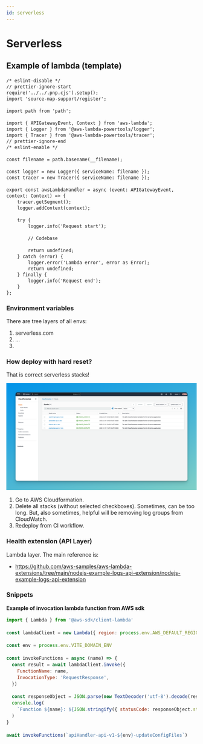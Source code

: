 ```yaml
---
id: serverless
---
```


# Serverless

## Example of lambda (template)

```
/* eslint-disable */
// prettier-ignore-start
require('../../.pnp.cjs').setup();
import 'source-map-support/register';

import path from 'path';

import { APIGatewayEvent, Context } from 'aws-lambda';
import { Logger } from '@aws-lambda-powertools/logger';
import { Tracer } from '@aws-lambda-powertools/tracer';
// prettier-ignore-end
/* eslint-enable */

const filename = path.basename(__filename);

const logger = new Logger({ serviceName: filename });
const tracer = new Tracer({ serviceName: filename });

export const awsLambdaHandler = async (event: APIGatewayEvent, context: Context) => {
    tracer.getSegment();
    logger.addContext(context);

    try {
        logger.info('Request start');

        // Codebase

        return undefined;
    } catch (error) {
        logger.error('Lambda error', error as Error);
        return undefined;
    } finally {
        logger.info('Request end');
    }
};
```

### Environment variables

There are tree layers of all envs:

1. serverless.com
2. ...
3.

### How deploy with hard reset?

That is correct serverless stacks!

![](../_attachments/serverless-stacks-01.png)

1. Go to AWS Cloudformation.
2. Delete all stacks (without selected checkboxes).
   Sometimes, can be too long. But, also sometimes, helpful will be removing log groups from CloudWatch.
3. Redeploy from CI workflow.

### Health extension (API Layer)

Lambda layer. The main reference is:

- https://github.com/aws-samples/aws-lambda-extensions/tree/main/nodejs-example-logs-api-extension/nodejs-example-logs-api-extension

### Snippets

**Example of invocation lambda function from AWS sdk**

```js
import { Lambda } from '@aws-sdk/client-lambda'

const lambdaClient = new Lambda({ region: process.env.AWS_DEFAULT_REGION })

const env = process.env.VITE_DOMAIN_ENV

const invokeFunctions = async (name) => {
  const result = await lambdaClient.invoke({
    FunctionName: name,
    InvocationType: 'RequestResponse',
  })

  const responseObject = JSON.parse(new TextDecoder('utf-8').decode(result.Payload) || '{}')
  console.log(
    `Function ${name}: ${JSON.stringify({ statusCode: responseObject.statusCode, body: responseObject.body })}`,
  )
}

await invokeFunctions(`apiHandler-api-v1-${env}-updateConfigFiles`)
```
